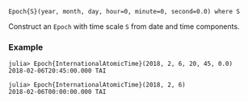 ```
Epoch{S}(year, month, day, hour=0, minute=0, second=0.0) where S
```

Construct an `Epoch` with time scale `S` from date and time components.

### Example

```jldoctest; setup = :(using AstroTime)
julia> Epoch{InternationalAtomicTime}(2018, 2, 6, 20, 45, 0.0)
2018-02-06T20:45:00.000 TAI

julia> Epoch{InternationalAtomicTime}(2018, 2, 6)
2018-02-06T00:00:00.000 TAI
```
